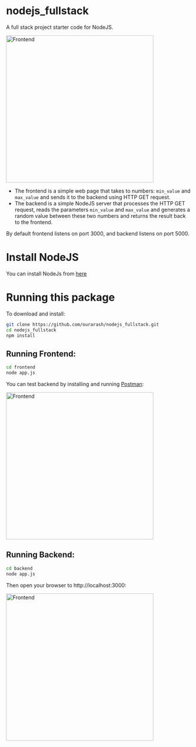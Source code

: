 # nodejs_fullstack

A full stack project starter code for NodeJS.

<img alt="Frontend" src="https://github.com/ourarash/nodejs_fullstack/blob/master/backend/diagram.png?raw=true" width="400">

- The frontend is a simple web page that takes to numbers: `min_value` and `max_value` and sends it to the backend using HTTP GET request.
- The backend is a simple NodeJS server that processes the HTTP GET request, reads the parameters `min_value` and `max_value` and generates a random value between these two numbers and returns the result back to the frontend.


By default frontend listens on port 3000, and backend listens on port 5000.

# Install NodeJS

You can install NodeJs from [here](https://nodejs.org/en/download/)

# Running this package

To download and install:

```bash
git clone https://github.com/ourarash/nodejs_fullstack.git
cd nodejs_fullstack
npm install
```

## Running Frontend:
```bash
cd frontend
node app.js
```

You can test backend by installing and running [Postman](https://www.postman.com/downloads/):

<img alt="Frontend" src="https://github.com/ourarash/nodejs_fullstack/blob/master/backend/screenshot.png?raw=true" width="400">


## Running Backend:
```bash
cd backend
node app.js
```

Then open your browser to http://localhost:3000:

<img alt="Frontend" src="https://github.com/ourarash/nodejs_fullstack/blob/master/frontend/screenshot.png?raw=true" width="400">